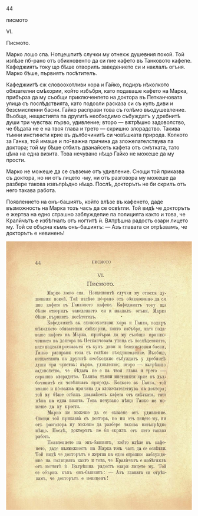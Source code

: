 ﻿44

писмото

VI.

Писмото.

Марко лошо спа. Нотцешпитѣ случки му отнехж душевния покой. Той излѣзе пб-рано отъ обикновенпо да си пие кафето въ Танковото кафепе. Кафеджиятъ току що бѣше отворилъ заведението си и наклалъ огъня. Марко бѣше, първиятъ посѣтителъ.

Кафеджиитѣ сж словоохотливи хора и Гайко, подиръ нѣколкото обязателни смѣхории, който избъбря, като подаваше кафето на Марка, прибърза да му съобщи приключенпето на доктора въ Петканчовата улица съ послѣдствията, като подсоли расказа си съ купъ диви и безсмисленни басни. Гайко расправи това съ голѣмо въодушевление. Въобще, нещастията па другитѣ необходимо събуждатъ у дребнитѣ души три чувства: първо, удивление; второ — вѫтрѣшно задоволство, че бѣдата не е на твоя глава и трето — скришно злорадство. Такива тъмни инстинкти крие въ дълбочинитѣ си човѣшката природа. Колкото за Ганка, той имаше и по́-важна причина да зложелателствува па доктора; той му бѣше отбилъ дванайсеть кафета отъ смѣтката, тато цѣна на една визита. Това нечувано нѣщо Гайко не можеше да му прости.

Марко не можеше да се съвземе отъ удивление. Снощи той приказва съ доктора, но ни отъ лицето -му, ни отъ разговора му можеше да разбере такова извъпрЬдно нѣщо. Послѣ, докторътъ не би скрилъ отъ него такава работа.

Появлението на онъ-башиятъ, който влѣзе въ кафенето, даде възможность на Марка тозъ часъ да се освѣтли. Той видѣ че докторътъ е жертва на едно страшно заблуждепие па полицията както и това, че Кралйчътъ е избѣгналъ отъ ногтитѣ ѝ. Вѫтрѣшна радость озари лицето му. Той се обърна къмъ онъ-башиятъ: — Азъ главата си отрѣзвамъ, че докторътъ е невиненъ!

![original](../images/055.jpg)

